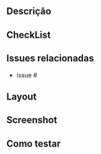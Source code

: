 ## Descrição

<!--
descreva o que foi pedido na issue
ex: Este Pr adicionar o button component, storybook e test
-->


## CheckList
<!--
coloque o check list do que foi feito e precisa ser validado
- [] Criado teste
- [] Criado story
-->

## Issues relacionadas
<!--
coloque o link da issue do project para controlarmos
-->

- issue #


## Layout
<!--
coloque o print da tela antes da mudança
-->

## Screenshot
<!--
coloque o print da tela depois da mudança
-->

## Como testar
<!--
coloque como podemos testar o seu pr
ex:
- baixar a branch `nomeDaBranch`
- Instalar dependencia (caso necessario)
- executar o storybook
- executar a aplicação
- acessar tela
-->